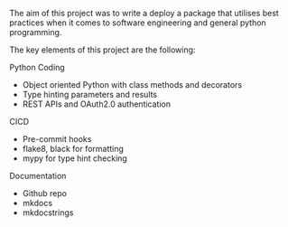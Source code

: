 The aim of this project was to write a deploy a package that utilises best practices
when it comes to software engineering and general python programming.

The key elements of this project are the following:

Python Coding

- Object oriented Python with class methods and decorators
- Type hinting parameters and results
- REST APIs and OAuth2.0 authentication

CICD

- Pre-commit hooks
- flake8, black for formatting
- mypy for type hint checking

Documentation

- Github repo
- mkdocs
- mkdocstrings
